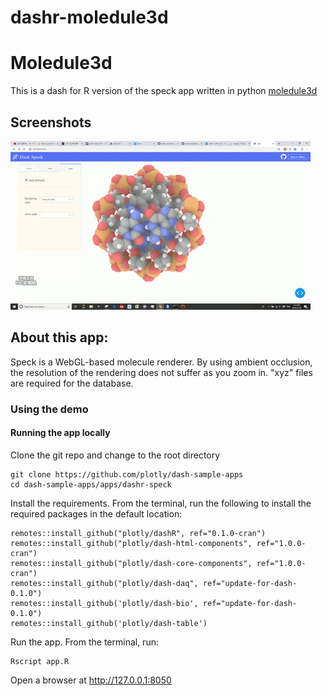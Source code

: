 # dashr-moledule3d
# Moledule3d

This is a dash for R version of the speck app written in python [moledule3d](https://github.com/plotly/dash-bio/blob/master/tests/dashbio_demos/app_speck.py)

## Screenshots
![assets/speck.gif](assets/speck.gif)

## About this app:

Speck is a WebGL-based molecule renderer. By using ambient occlusion, the resolution of the rendering does not suffer as you zoom in. "xyz" files are required for the database.

### Using the demo

#### Running the app locally

Clone the git repo and change to the root directory 

```
git clone https://github.com/plotly/dash-sample-apps
cd dash-sample-apps/apps/dashr-speck
```
Install the requirements. From the terminal, run the following to install the required packages in the default location:

```
remotes::install_github("plotly/dashR", ref="0.1.0-cran")
remotes::install_github("plotly/dash-html-components", ref="1.0.0-cran")
remotes::install_github("plotly/dash-core-components", ref="1.0.0-cran")
remotes::install_github("plotly/dash-daq", ref="update-for-dash-0.1.0")
remotes::install_github('plotly/dash-bio', ref="update-for-dash-0.1.0")
remotes::install_github('plotly/dash-table')
```

Run the app. From the terminal, run:

```
Rscript app.R
```

Open a browser at http://127.0.0.1:8050
